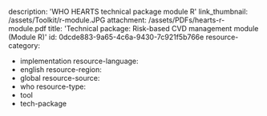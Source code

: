 description: 'WHO HEARTS technical package module R'
link_thumbnail: /assets/Toolkit/r-module.JPG
attachment: /assets/PDFs/hearts-r-module.pdf
title: 'Technical package: Risk-based CVD management module (Module R)'
id: 0dcde883-9a65-4c6a-9430-7c921f5b766e
resource-category:
  - implementation
resource-language:
  - english
resource-region:
  - global
resource-source:
  - who
resource-type:
  - tool
  - tech-package
